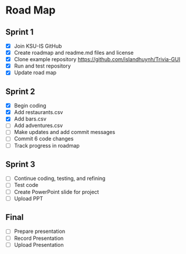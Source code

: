 # Road Map

## Sprint 1
- [x] Join KSU-IS GitHub
- [x] Create roadmap and readme.md files and license
- [x] Clone example repository https://github.com/islandhuynh/Trivia-GUI
- [x] Run and test repository
- [x] Update road map

## Sprint 2
- [x] Begin coding
- [x] Add restaurants.csv
- [x] Add bars.csv
- [ ] Add adventures.csv
- [ ] Make updates and add commit messages
- [ ] Commit 6 code changes
- [ ] Track progress in roadmap

## Sprint 3
- [ ] Continue coding, testing, and refining
- [ ] Test code
- [ ] Create PowerPoint slide for project
- [ ] Upload PPT

## Final
- [ ] Prepare presentation
- [ ] Record Presentation
- [ ] Upload Presentation